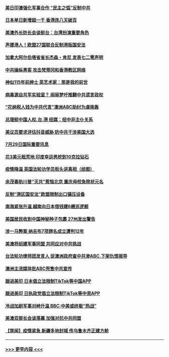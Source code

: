 #### [美日印澳强化军事合作 “民主之弧”反制中共](../pages/prog202/a102905707.md?t=07300351) 
#### [日本单日新增超一千 香港连八天破百](../pages/prog202/a102905671.md?t=07300351) 
#### [美澳外长防长会谈挺台：台湾扮演重要角色](../pages/prog202/a102905675.md?t=07300351) 
#### [声援港人！欧盟27国联合反制港版国安法](../pages/prog202/a102905670.md?t=07300351) 
#### [加拿大阿尔伯塔省省长杰森・肯尼 发表七二零声明](../pages/prog202/a102905650.md?t=07300351) 
#### [中共操纵黑客 攻击梵蒂冈和香港教区网络](../pages/prog202/a102905631.md?t=07300351) 
#### [神似115年前绅士 英艺术家：那是我的前世](../pages/prog202/a102905622.md?t=07300351) 
#### [病毒源自共军实验室？ 阎丽梦吁推翻中共谎言政权](../pages/prog202/a102905601.md?t=07300351) 
#### [“花纳税人钱为中共代言”澳洲ABC助纣为虐挨轰](../pages/prog202/a102905588.md?t=07300351) 
#### [总理挺中国人权.台.港 纽媒：纽中非主仆关系](../pages/prog202/a102905584.md?t=07300351) 
#### [美议员要求评估抖音威胁 防中共干涉美国大选](../pages/prog202/a102905476.md?t=07300351) 
#### [7月29日国际重要讯息](../pages/prog202/a102905386.md?t=07300351) 
#### [花3美元租荒地 印度幸运男挖到10克拉钻石](../pages/prog202/a102905313.md?t=07300351) 
#### [疫情降温 英国法轮功学员街头讲真相（组图）](../pages/prog202/a102905295.md?t=07300351) 
#### [余茂春助川普“灭共”惹恼北京 重庆母校急除状元名](../pages/prog202/a102905210.md?t=07300351) 
#### [反制“港区国安法”欧盟限制出口镇压设备](../pages/prog202/a102905199.md?t=07300351) 
#### [南海紧张升温 越南向日本借钱建6艘巡逻舰](../pages/prog202/a102905171.md?t=07300351) 
#### [美国居民收到中国神秘种子包裹 27州发出警告](../pages/prog202/a102905156.md?t=07300351) 
#### [涉一马弊案 纳吉布7项罪名成立遭判12年](../pages/prog202/a102905149.md?t=07300351) 
#### [美澳将组建军事同盟 共同应对中共挑战](../pages/prog202/a102905128.md?t=07300351) 
#### [台法轮功律师团发言人 促澳洲政府查中共渗ABC.下架仇恨报导](../pages/prog202/a102905080.md?t=07300351) 
#### [澳洲主流媒体批ABC兜售中共宣传](../pages/prog202/a102905054.md?t=07300351) 
#### [跟进美印 日本倡立法限制TikTok等中国APP](../pages/prog202/a102904995.md?t=07300351) 
#### [跟进美印 日执政党倡立法限制TikTok等中资APP](../pages/prog202/a102904965.md?t=07300351) 
#### [冷战加剧军事对峙升温 BBC:中美或终极“热战”](../pages/prog202/a102904930.md?t=07300351) 
#### [美澳双部长会谈落幕 加强对抗中共同盟](../pages/prog202/a102904882.md?t=07300351) 
#### [【禁闻】疫情紧急 新疆多地封城 传乌鲁木齐正建方舱](../pages/prog202/a102904845.md?t=07300351) 

----
#### [ >>> 更早内容 <<< ](../indexes/prog202-earlier.md)
